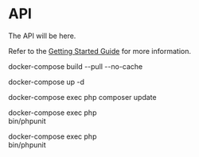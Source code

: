 # API

The API will be here.

Refer to the [Getting Started Guide](https://api-platform.com/docs/distribution) for more information.

docker-compose build --pull --no-cache

docker-compose up -d

docker-compose exec php composer update


docker-compose exec php \
bin/phpunit


docker-compose exec php \
bin/phpunit

